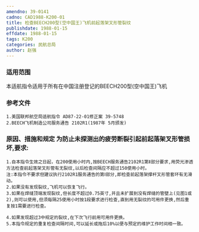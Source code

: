 ```yaml
---
amendno: 39-0141  
cadno: CAD1988-K200-01  
title: 检查BEECH200型(空中国王)飞机前起落架叉形管裂纹  
publishdate: 1988-01-15  
effdate: 1988-01-15  
tags: K200  
categories: 民航总局  
author: 赵强  
---
```

  
### 适用范围  
本适航指令适用于所有在中国注册登记的BEECH200型(空中国王)飞机  
  
<!--more-->  
### 参考文件  
    1.美国联邦航空局适航指令 AD87-22-01修正案 39-5748  
    2.BEECH飞机制造公司服务通告 2102R1(1987年 5月颁发)  
  
### 原因、措施和规定     为防止未探测出的疲劳断裂引起前起落架叉形管损坏,要求:  
    1.自本指令生效之日起，在200使用小时内,按BEECH服务通告2102R1第Ⅱ部分要求,用荧光渗透方法检查前起落架叉形管有无裂纹,以后检查间隔应不超过150使用小时。  
    注:本指令不要求但建议执行2102R1服务通告的第Ⅰ部分,即检查前起落架撑杆叉形管套环有无滑动。  
    2.如果没有发现裂纹,飞机可以恢复飞行。  
    3.如果在焊缝顶端发现裂纹,但长度不超过0.75英寸,并且未扩展到没有焊缝的管壁上(见图1或2),则可以使用,但须每隔25使用小时按1段要求进行检查,直到用无裂纹的可用件更换,然后重复按1需要进行检查。  
  
    4.如果发现超过3中规定的裂纹,在下次飞行前用可用件更换。  
    5.本指令规定的重复检查间隔时间,可以延长或拖后10%以便与预定的维护工作时间相一致。  
